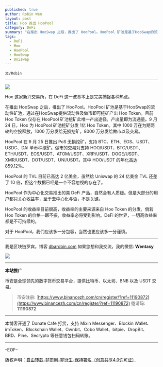 ```yaml
---
published: true
author: Robin Wen
layout: post
title: Hoo 推出 HooPool
category: DeFi
summary: "在推出 HooSwap 之后，推出了 HooPool。HooPool 矿池是基于HooSwap的流动性矿池，通过在HooSwap提供流动性及做市即可挖矿产出 Hoo Token。目前 Hoo Token 仅存在 HooPool 矿池挖矿此唯一产出途径，产出量即为流通量。9 月 24 日，Hoo 为 HooPool 矿池挖矿分发 1亿 Hoo Token。其中 1000 万在为期两轮的空投释放，1000 万分发给无损挖矿，8000 万分发给做市以及交易。对于 HooPool，我们应该多一分包容，当然也更应该多一分谨慎。"
tags:
  - DeFi
  - Hoo
  - HooPool
  - HooSwap
  - Uniswap
---
```


`文/Robin`

***

![](https://cdn.dbarobin.com/7pu68z3.png)

Hoo 这家新兴交易所，在 DeFi 这一波基本上是完美捕捉各种热点。

在推出 HooSwap 之后，推出了 HooPool。HooPool 矿池是基于HooSwap的流动性矿池，通过在HooSwap提供流动性及做市即可挖矿产出 Hoo Token。目前 Hoo Token 仅存在 HooPool 矿池挖矿此唯一产出途径，产出量即为流通量。9 月 24 日，Hoo 为 HooPool 矿池挖矿分发 1亿 Hoo Token。其中 1000 万在为期两轮的空投释放，1000 万分发给无损挖矿，8000 万分发给做市以及交易。

HooPool 在 9 月 25 日推出 PoS 无损挖矿，支持 BTC、ETH、EOS、USDT、USDC、DAI 单币种挖矿。做市的交易对支持 HOO/USDT、BTC/USDT、ETH/USDT、EOS/USDT、ATOM/USDT、XRP/USDT、DOGE/USDT、XMR/USDT、DOT/USDT、UNI/USDT。其中 HOO/USDT 的年化高达 859.12%。

HooPool 的 TVL 目前已高达 2 亿美金，虽然给 Uniswap 的 24 亿美金 TVL 还差了 10 倍，但这个数据已经是一个不容忽视的存在了。

HooPool 作为中心化交易推出的类 DeFi 产品，自然会有人质疑。但是大部分的用户都只关心收益率，至于去中心化与否，不是关键。

HooPool 的收益率目前很高，收益率的主要来源来自 Hoo Token 的分发，倘若 Hoo Token 的价格一蹶不振，收益率必将受到影响。DeFi 的世界，一切高收益率都是不可持续的。

对于 HooPool，我们应该多一分包容，当然也更应该多一分谨慎。

***

我是区块链罗宾，博客 [dbarobin.com](https://dbarobin.com/)
如果您想和我交流，我的微信: **Wentasy**

![](https://cdn.dbarobin.com/v4yywe2.png)

***

**本站推广**

币安是全球领先的数字货币交易平台，提供比特币、以太坊、BNB 以及 USDT 交易。

> 币安注册: [https://www.binancezh.com/cn/register/?ref=11190872](https://www.binancezh.com/cn/register/?ref=11190872)
> 邀请码: **11190872**

***

本博客开通了 Donate Cafe 打赏，支持 Mixin Messenger、Blockin Wallet、imToken、Blockchain Wallet、Ownbit、Cobo Wallet、bitpie、DropBit、BRD、Pine、Secrypto 等任意钱包扫码转账。

<center>
    <div class="--donate-button"
         data-button-id="f8b9df0d-af9a-460d-8258-d3f435445075"
    ></div>
</center>

***

–EOF–

版权声明：[自由转载-非商用-非衍生-保持署名（创意共享4.0许可证）](http://creativecommons.org/licenses/by-nc-nd/4.0/deed.zh)